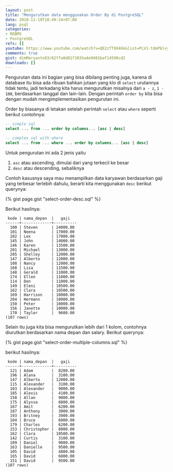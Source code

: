 ```yaml
---
layout: post
title: "Mengurutkan data menggunakan Order By di PostgreSQL"
date: 2018-11-10T10:49:24+07:00
lang: psql
categories:
- RDBMS
- PostgreSQL
refs: []
youtube: https://www.youtube.com/watch?v=QE2zTT9X4Gk&list=PLV1-tdmPblvypZXSk2GC932nludT345xk&index=9
comments: true
gist: dimMaryanto93/62ffa0d81f3835a4e9401baf14590cd2
downloads: []
---
```


Pengurutan data ini bagian yang bisa dibilang penting juga, karena di database itu bisa ada ribuan bahkan jutaan yang klo di `select` urutannya tidak tentu, jadi terkadang kita harus mengurutkan misalnya dari `a - z`, `1 - 100`, berdasarkan tanggal dan lain-lain. Dengan perintah `order by` kita bisa dengan mudah mengimplementasikan pengurutan ini.

Order by biasanya di letakan setelah perintah `select` atau `where` seperti berikut contohnya:

```sql
-- simple sql
select ... from ... order by columns... [asc | desc]

-- complex sql with where
select ... from ... where ... order by columns... [asc | desc]
```

Untuk pengurutan ini ada 2 jenis yaitu 

1. `asc` atau ascending, dimulai dari yang terkecil ke besar
2. `desc` atau descending, sebaliknya

Contoh kasusnya saya mau menampilkan data karyawan berdasarkan gaji yang terbesar terlebih dahulu, berarti kita menggunakan `desc` berikut querynya:

{% gist page.gist "select-order-desc.sql" %}

Berikut hasilnya:

```postgresql-console
 kode | nama_depan  |   gaji   
------+-------------+----------
  100 | Steven      | 24000.00
  101 | Neena       | 17000.00
  102 | Lex         | 17000.00
  145 | John        | 14000.00
  146 | Karen       | 13500.00
  201 | Michael     | 13000.00
  205 | Shelley     | 12000.00
  147 | Alberto     | 12000.00
  108 | Nancy       | 12000.00
  168 | Lisa        | 11500.00
  148 | Gerald      | 11000.00
  174 | Ellen       | 11000.00
  114 | Den         | 11000.00
  149 | Eleni       | 10500.00
  162 | Clara       | 10500.00
  169 | Harrison    | 10000.00
  204 | Hermann     | 10000.00
  150 | Peter       | 10000.00
  156 | Janette     | 10000.00
  170 | Tayler      |  9600.00
(107 rows)
```

Selain itu juga kita bisa mengurutkan lebih dari 1 kolom, contohnya diurutkan berdasarkan nama depan dan salary. Berikut querynya:

{% gist page.gist "select-order-multiple-columns.sql" %}

berikut hasilnya:

```postgresql-console
 kode | nama_depan  |   gaji   
------+-------------+----------
  121 | Adam        |  8200.00
  196 | Alana       |  3100.00
  147 | Alberto     | 12000.00
  115 | Alexander   |  3100.00
  103 | Alexander   |  9000.00
  185 | Alexis      |  4100.00
  158 | Allan       |  9000.00
  175 | Alyssa      |  8800.00
  167 | Amit        |  6200.00
  187 | Anthony     |  3000.00
  193 | Britney     |  3900.00
  104 | Bruce       |  6000.00
  179 | Charles     |  6200.00
  153 | Christopher |  8000.00
  162 | Clara       | 10500.00
  142 | Curtis      |  3100.00
  109 | Daniel      |  9000.00
  163 | Danielle    |  9500.00
  105 | David       |  4800.00
  165 | David       |  6800.00
  151 | David       |  9500.00
(107 rows)
```